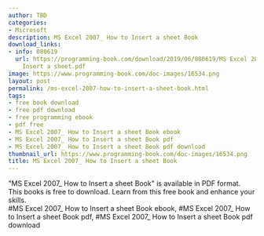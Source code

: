 ```yaml
---
author: TBD
categories:
- Microsoft
description: MS Excel 2007_ How to Insert a sheet Book
download_links:
- info: 080619
  url: https://programming-book.com/download/2019/06/080619/MS Excel 2007_ How to
    Insert a sheet.pdf
image: https://www.programming-book.com/doc-images/16534.png
layout: post
permalink: /ms-excel-2007-how-to-insert-a-sheet-book.html
tags:
- free book download
- free pdf download
- free programming ebook
- pdf free
- MS Excel 2007_ How to Insert a sheet Book ebook
- MS Excel 2007_ How to Insert a sheet Book pdf
- MS Excel 2007_ How to Insert a sheet Book pdf download
thumbnail_url: https://www.programming-book.com/doc-images/16534.png
title: MS Excel 2007_ How to Insert a sheet Book
---
```


 
<div class="item-desc text-justify">
  "MS Excel 2007_ How to Insert a sheet Book" is available in PDF format. This books is free to download. Learn from this free book and enhance your skills.
  <br>
  #MS Excel 2007_ How to Insert a sheet Book ebook, #MS Excel 2007_ How to Insert a sheet Book pdf, #MS Excel 2007_ How to Insert a sheet Book pdf download
</div>